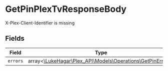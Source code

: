 # GetPinPlexTvResponseBody

X-Plex-Client-Identifier is missing


## Fields

| Field                                                                                                | Type                                                                                                 | Required                                                                                             | Description                                                                                          |
| ---------------------------------------------------------------------------------------------------- | ---------------------------------------------------------------------------------------------------- | ---------------------------------------------------------------------------------------------------- | ---------------------------------------------------------------------------------------------------- |
| `errors`                                                                                             | array<[\LukeHagar\Plex_API\Models\Operations\GetPinErrors](../../Models/Operations/GetPinErrors.md)> | :heavy_minus_sign:                                                                                   | N/A                                                                                                  |